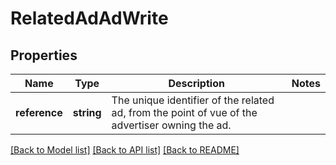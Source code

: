 # RelatedAdAdWrite

## Properties
Name | Type | Description | Notes
------------ | ------------- | ------------- | -------------
**reference** | **string** | The unique identifier of the related ad, from the point of vue of the advertiser owning the ad. | 

[[Back to Model list]](../../README.md#documentation-for-models) [[Back to API list]](../../README.md#documentation-for-api-endpoints) [[Back to README]](../../README.md)

